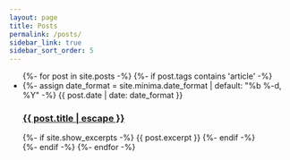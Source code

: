 ```yaml
---
layout: page
title: Posts
permalink: /posts/
sidebar_link: true
sidebar_sort_order: 5
---
```


<ul class="post-list">
    {%- for post in site.posts -%}
    {%- if post.tags contains 'article' -%}
    <li>
    {%- assign date_format = site.minima.date_format | default: "%b %-d, %Y" -%}
    <span class="post-meta">{{ post.date | date: date_format }}</span>
    <h3>
        <a class="post-link" href="{{ post.url | relative_url }}">
        {{ post.title | escape }}
        </a>
    </h3>
    {%- if site.show_excerpts -%}
        {{ post.excerpt }}
    {%- endif -%}
    </li>
    {%- endif -%}
    {%- endfor -%}
</ul>

